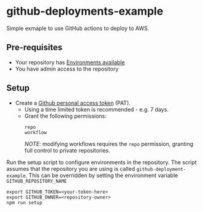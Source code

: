 # github-deployments-example

Simple exmaple to use GitHub actions to deploy to AWS.


## Pre-requisites

* Your repository has [Environments available](https://docs.github.com/en/actions/deployment/targeting-different-environments/using-environments-for-deployment)
* You have admin access to the repository

## Setup


* Create a [Github personal access token](https://docs.github.com/en/authentication/keeping-your-account-and-data-secure/creating-a-personal-access-token) (PAT).  
  * Using a time limited token is recommended - e.g. 7 days. 
  * Grant the following permissions:
    ```
    repo
    workflow
    ```
    _NOTE_: modifying workflows requires the `repo` permission, granting full control to private repositories.



Run the setup script to configure environments in the repository.
The script assumes that the repository you are using is called `github-deployment-example`.  This can be overridden by setting the environment variable `GITHUB_REPOSITORY_NAME`

```
export GITHUB_TOKEN=<your-token-here>
export GITHUB_OWNER=<repository-owner>
npm run setup
```

